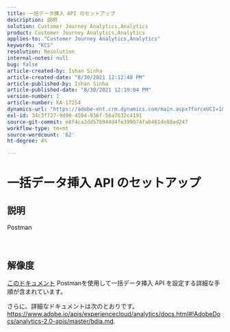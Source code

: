 ```yaml
---
title: 一括データ挿入 API のセットアップ
description: 説明
solution: Customer Journey Analytics,Analytics
product: Customer Journey Analytics,Analytics
applies-to: "Customer Journey Analytics,Analytics"
keywords: "KCS"
resolution: Resolution
internal-notes: null
bug: false
article-created-by: Ishan Sinha
article-created-date: "8/30/2021 12:12:48 PM"
article-published-by: Ishan Sinha
article-published-date: "8/30/2021 12:19:04 PM"
version-number: 1
article-number: KA-17254
dynamics-url: "https://adobe-ent.crm.dynamics.com/main.aspx?forceUCI=1&pagetype=entityrecord&etn=knowledgearticle&id=53386695-8b09-ec11-b6e6-00224808d564"
exl-id: 34c3f727-9d90-4594-936f-56a7632c4191
source-git-commit: e8f4ca2dd578944d4fe399074fab461de88ad247
workflow-type: tm+mt
source-wordcount: '62'
ht-degree: 4%

---
```


# 一括データ挿入 API のセットアップ

## 説明

Postman<br><br><br>

## 解像度


[このドキュメント](https://spark.adobe.com/page/0jhQHMs74AtYz/) Postmanを使用して一括データ挿入 API を設定する詳細な手順が含まれています。

さらに、詳細なドキュメントは次のとおりです。https://www.adobe.io/apis/experiencecloud/analytics/docs.html#!AdobeDocs/analytics-2.0-apis/master/bdia.md.
